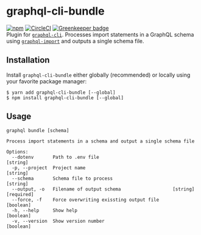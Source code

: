 # graphql-cli-bundle
[![npm](https://img.shields.io/npm/v/graphql-cli-bundle.svg?style=for-the-badge)]()
[![CircleCI](https://img.shields.io/circleci/project/github/supergraphql/graphql-cli-bundle.svg?style=for-the-badge)]()
[![Greenkeeper badge](https://badges.greenkeeper.io/supergraphql/graphql-cli-bundle.svg)](https://greenkeeper.io/)  
Plugin for [`graphql-cli`](https://github.com/graphql-cli/graphql-cli). Processes import statements in a GraphQL schema using [`graphql-import`](https://github.com/graphcool/graphql-import) and outputs a single schema file.

## Installation

Install `graphql-cli-bundle` either globally (recommended) or locally using your favorite package manager:
```shell
$ yarn add graphql-cli-bundle [--global]
$ npm install graphql-cli-bundle [--global]
```

## Usage
```
graphql bundle [schema]

Process import statements in a schema and output a single schema file

Options:
  --dotenv       Path to .env file                                      [string]
  -p, --project  Project name                                           [string]
  --schema       Schema file to process                                 [string]
  --output, -o   Filename of output schema                   [string] [required]
  --force, -f    Force overwriting exissting output file               [boolean]
  -h, --help     Show help                                             [boolean]
  -v, --version  Show version number                                   [boolean]
```
